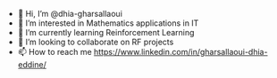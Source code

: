 - 👋 Hi, I’m @dhia-gharsallaoui
- 👀 I’m interested in Mathematics applications in IT 
- 🌱 I’m currently learning Reinforcement Learning
- 💞️ I’m looking to collaborate on RF projects
- 📫 How to reach me https://www.linkedin.com/in/gharsallaoui-dhia-eddine/

<!---
dhia-gharsallaoui/dhia-gharsallaoui is a ✨ special ✨ repository because its `README.md` (this file) appears on your GitHub profile.
You can click the Preview link to take a look at your changes.
--->
